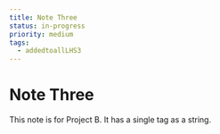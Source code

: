 ```yaml
---
title: Note Three
status: in-progress
priority: medium
tags:
  - addedtoallLHS3
---
```


# Note Three

This note is for Project B. It has a single tag as a string.
